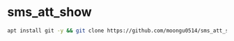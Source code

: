 # sms_att_show

```sh
apt install git -y && git clone https://github.com/moongu0514/sms_att_show.git && cd sms_att_show && chmod +x startup.sh && ./startup.sh
```
